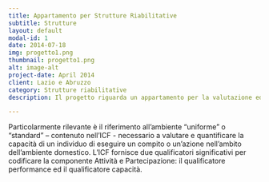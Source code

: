 ```yaml
---
title: Appartamento per Strutture Riabilitative
subtitle: Strutture
layout: default
modal-id: 1
date: 2014-07-18
img: progetto1.png
thumbnail: progetto1.png
alt: image-alt
project-date: April 2014
client: Lazio e Abruzzo
category: Strutture riabilitative
description: Il progetto riguarda un appartamento per la valutazione ed il trattamento riabilitativo delle attività di vita quotidiana in Terapia Occupazionale. 

---
```


Particolarmente rilevante è il riferimento all’ambiente “uniforme” o “standard” – contenuto nell’ICF - necessario a valutare e quantificare la capacità di un individuo di eseguire un compito o un’azione nell’ambito dell’ambiente domestico. L’ICF fornisce due qualificatori significativi per codificare la componente Attività e Partecipazione: il qualificatore performance ed il qualificatore capacità.